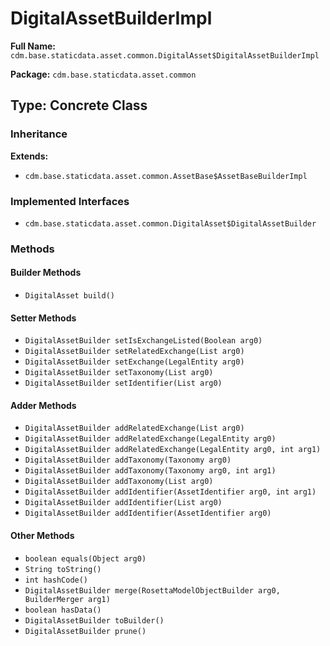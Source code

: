 # DigitalAssetBuilderImpl

**Full Name:** `cdm.base.staticdata.asset.common.DigitalAsset$DigitalAssetBuilderImpl`

**Package:** `cdm.base.staticdata.asset.common`

## Type: Concrete Class

### Inheritance

**Extends:**
- `cdm.base.staticdata.asset.common.AssetBase$AssetBaseBuilderImpl`

### Implemented Interfaces

- `cdm.base.staticdata.asset.common.DigitalAsset$DigitalAssetBuilder`

### Methods

#### Builder Methods

- `DigitalAsset build()`

#### Setter Methods

- `DigitalAssetBuilder setIsExchangeListed(Boolean arg0)`
- `DigitalAssetBuilder setRelatedExchange(List arg0)`
- `DigitalAssetBuilder setExchange(LegalEntity arg0)`
- `DigitalAssetBuilder setTaxonomy(List arg0)`
- `DigitalAssetBuilder setIdentifier(List arg0)`

#### Adder Methods

- `DigitalAssetBuilder addRelatedExchange(List arg0)`
- `DigitalAssetBuilder addRelatedExchange(LegalEntity arg0)`
- `DigitalAssetBuilder addRelatedExchange(LegalEntity arg0, int arg1)`
- `DigitalAssetBuilder addTaxonomy(Taxonomy arg0)`
- `DigitalAssetBuilder addTaxonomy(Taxonomy arg0, int arg1)`
- `DigitalAssetBuilder addTaxonomy(List arg0)`
- `DigitalAssetBuilder addIdentifier(AssetIdentifier arg0, int arg1)`
- `DigitalAssetBuilder addIdentifier(List arg0)`
- `DigitalAssetBuilder addIdentifier(AssetIdentifier arg0)`

#### Other Methods

- `boolean equals(Object arg0)`
- `String toString()`
- `int hashCode()`
- `DigitalAssetBuilder merge(RosettaModelObjectBuilder arg0, BuilderMerger arg1)`
- `boolean hasData()`
- `DigitalAssetBuilder toBuilder()`
- `DigitalAssetBuilder prune()`

